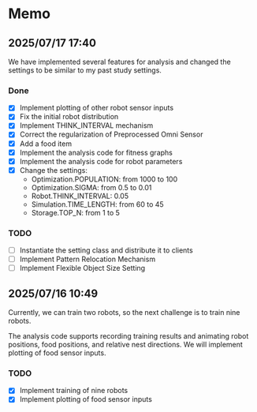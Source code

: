# Memo

## 2025/07/17 17:40

We have implemented several features for analysis and changed the settings to be
similar to my past study settings.

### Done

- [x] Implement plotting of other robot sensor inputs
- [x] Fix the initial robot distribution
- [x] Implement THINK_INTERVAL mechanism
- [x] Correct the regularization of Preprocessed Omni Sensor
- [x] Add a food item
- [x] Implement the analysis code for fitness graphs
- [x] Implement the analysis code for robot parameters
- [x] Change the settings:
    - Optimization.POPULATION: from 1000 to 100
    - Optimization.SIGMA: from 0.5 to 0.01
    - Robot.THINK_INTERVAL: 0.05
    - Simulation.TIME_LENGTH: from 60 to 45
    - Storage.TOP_N: from 1 to 5

### TODO

- [ ] Instantiate the setting class and distribute it to clients
- [ ] Implement Pattern Relocation Mechanism
- [ ] Implement Flexible Object Size Setting

## 2025/07/16 10:49

Currently, we can train two robots, so the next challenge is to train nine robots.

The analysis code supports recording training results and animating robot positions, food positions, and relative nest
directions. We will implement plotting of food sensor inputs.

### TODO

- [x] Implement training of nine robots
- [x] Implement plotting of food sensor inputs